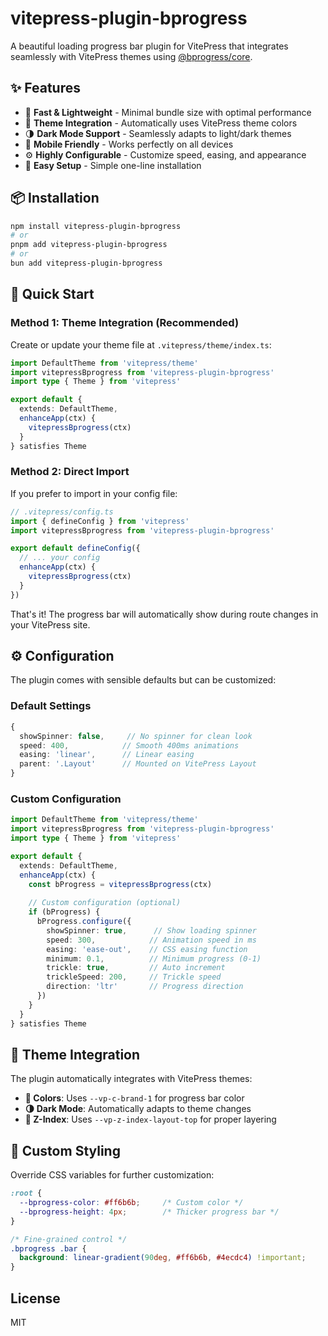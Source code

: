 # vitepress-plugin-bprogress

A beautiful loading progress bar plugin for VitePress that integrates seamlessly with VitePress themes using [@bprogress/core](https://bprogress.dev).

## ✨ Features

- 🚀 **Fast & Lightweight** - Minimal bundle size with optimal performance
- 🎨 **Theme Integration** - Automatically uses VitePress theme colors
- 🌗 **Dark Mode Support** - Seamlessly adapts to light/dark themes
- 📱 **Mobile Friendly** - Works perfectly on all devices
- ⚙️ **Highly Configurable** - Customize speed, easing, and appearance
- 🔧 **Easy Setup** - Simple one-line installation

## 📦 Installation

```bash
npm install vitepress-plugin-bprogress
# or
pnpm add vitepress-plugin-bprogress
# or
bun add vitepress-plugin-bprogress
```

## 🚀 Quick Start

### Method 1: Theme Integration (Recommended)

Create or update your theme file at `.vitepress/theme/index.ts`:

```ts
import DefaultTheme from 'vitepress/theme'
import vitepressBprogress from 'vitepress-plugin-bprogress'
import type { Theme } from 'vitepress'

export default {
  extends: DefaultTheme,
  enhanceApp(ctx) {
    vitepressBprogress(ctx)
  }
} satisfies Theme
```

### Method 2: Direct Import

If you prefer to import in your config file:

```ts
// .vitepress/config.ts
import { defineConfig } from 'vitepress'
import vitepressBprogress from 'vitepress-plugin-bprogress'

export default defineConfig({
  // ... your config
  enhanceApp(ctx) {
    vitepressBprogress(ctx)
  }
})
```

That's it! The progress bar will automatically show during route changes in your VitePress site.

## ⚙️ Configuration

The plugin comes with sensible defaults but can be customized:

### Default Settings

```ts
{
  showSpinner: false,     // No spinner for clean look
  speed: 400,            // Smooth 400ms animations
  easing: 'linear',      // Linear easing
  parent: '.Layout'      // Mounted on VitePress Layout
}
```

### Custom Configuration

```ts
import DefaultTheme from 'vitepress/theme'
import vitepressBprogress from 'vitepress-plugin-bprogress'
import type { Theme } from 'vitepress'

export default {
  extends: DefaultTheme,
  enhanceApp(ctx) {
    const bProgress = vitepressBprogress(ctx)
    
    // Custom configuration (optional)
    if (bProgress) {
      bProgress.configure({
        showSpinner: true,      // Show loading spinner
        speed: 300,            // Animation speed in ms
        easing: 'ease-out',    // CSS easing function
        minimum: 0.1,          // Minimum progress (0-1)
        trickle: true,         // Auto increment
        trickleSpeed: 200,     // Trickle speed
        direction: 'ltr'       // Progress direction
      })
    }
  }
} satisfies Theme
```

## 🎨 Theme Integration

The plugin automatically integrates with VitePress themes:

- **🎨 Colors**: Uses `--vp-c-brand-1` for progress bar color
- **🌗 Dark Mode**: Automatically adapts to theme changes  
- **📐 Z-Index**: Uses `--vp-z-index-layout-top` for proper layering

## 🎯 Custom Styling

Override CSS variables for further customization:

```css
:root {
  --bprogress-color: #ff6b6b;     /* Custom color */
  --bprogress-height: 4px;        /* Thicker progress bar */
}

/* Fine-grained control */
.bprogress .bar {
  background: linear-gradient(90deg, #ff6b6b, #4ecdc4) !important;
}
```

## License

MIT
